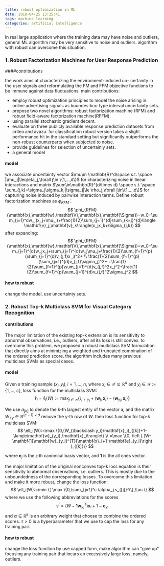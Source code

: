 ```yaml
---
title: robust optimization in ML
date: 2018-04-25 13:25:41
tags: machine learning
categories: artificial intelligence
---
```

In real large application where the training data may have noise and outliers, general ML algorithm may be very sensitive to noise and outliers. algorithm with robust can overcome this situation. 

<!--more-->

### 1. Robust Factorization Machines for User Response Prediction

####contributions

the work aims at characterizing the environment-induced un- certainty in the user signals and reformulating the FM and FFM objective functions to be immune against data fluctuations. 
main contributions:

* employ robust optimization principles to model the noise arising in online advertising signals as boundes box-type interval uncertainty sets.
* propose two novel algorithms: robust factorization machine (RFM) and robust field-aware factorization machine(RFFM).
* using parallel stochastic gradient decent.
* evaluate on three publicly available response prediction datasets from criteo and avazu. for classification robust version takes a slight performance hit in the standard setting but significantly outperforms the non-robust counterparts when subjected to noise.
* provide guidelines for selection of uncertainly sets.
* a general model


#### model

we associate uncertainty vector $\mu\in \mathbb{R}^d\space s.t. \space |\mu_j|\leq\eta_j,\forall j\in \{1,…,d\}$ for characterizing noise in linear interactions and matrix $\sum\in\mathbb{R}^{d\times d} \space s.t. \space \sum_{j,k}=\sigma_j\sigma_k,|\sigma_j|\le \rho_j,\forall j\in\{1,…,d\}$ for capturing noise induced by pairwise interaction terms. Define robust factorization machines as $\phi _{RFM}$：
$$
\phi_{RFM}(\mathbf{x},\mathbf{w},\mathbf{V},\mathbf{x},\mathbf{\Sigma})=w_0+\sum_{j=1}^dw_j(x_j+\mu_j)+\frac{1}{2}\sum_{j=1}^{d}\sum_{k=j}^{d}\langle \mathbf{v}_j,\mathbf{v}_k\rangle(x_jx_k+\Sigma_{j,k})
$$
after expanding:
$$
\phi_{RFM}(\mathbf{x},\mathbf{w},\mathbf{V},\mathbf{x},\mathbf{\Sigma})=w_0+\sum_{j=1}^{d}w_jx_j+\sum_{j=1}^{d}w_j\mu_j+\frac{1}{2}\sum_{f=1}^{p}(\sum_{j=1}^{d}v_{j,f}x_j)^2+
\\
\frac{1}{2}\sum_{f=1}^{p}(\sum_{j=1}^{d}v_{j,f}\sigma_j)^2+
+\frac{1}{2}\sum_{f=1}^{p}\sum_{j=1}^{d}v_{j,f}^2x_j^2+\frac{1}{2}\sum_{f=1}^{p}\sum_{j=1}^{d}v_{j,f}^2\sigma_j^2
$$

#### how to robust

change the model, use uncertainty sets.

### 2. Robust Top-k Multiclass SVM for Visual Category Recognition

#### contributions

The major limitation of the existing top-k extension is its sensitivity to abnormal observations, i.e., outliers, after all its loss is still convex. to overcome this problem, we proposed a robust multiclass SVM formulation that directly aims at minimizing a weighted and truncated combination of the ordered prediction score. the algorithm includes many previous multiclass SVMs as special cases.

#### model

Given a training sample $(x_i,y_i),i=1,…,n$, where $x_i\in\mathcal{X}\subseteq \mathbb{R}^d$ and $y_i \in \mathcal{Y}:=\{1,…,c\}$, loss function for the multiclass SVM:
$$
\ell_i=\ell_i(W):=\max_{j\in\mathcal{Y}} \{\mathbb{I}_{j\neq y_i}+\langle\mathbf{w}_j,\mathbf{x}_i\rangle-\langle\mathbf{w}_{y_i},\mathbf{x}_i\rangle\}
$$


We use $a_{[k]}$ to denote the k-th largest entry of the vector a, and the matrix $W_{\backslash y}\in \mathbb{R}^{(c-1)\times d}$ remove the y-th row of $W$. then loss function for top-k multiclass SVM:
$$
\ell_i(W):=\max \{0,(W_{\backslash y_i}\mathbf{x}_i)_{[k]}+1-\langle\mathbf{w}_{y_i},\mathbf{x}_i\rangle\}
\\
=\max \{0, \left ( (W-\mathbf{1}\mathbf{w}_{y_i}^{T})\mathbf{x}_i+1-\mathbf{e}_{y_i}\right )_{[k]}\}
$$


where $\mathbf{e}_j$ is the j-th canonical basis vector, and $\mathbf{1}$ is the all ones vector.

the major limitation of the original nonconvex top-k loss equation is their sensitivity to abnormal observations, i.e. outliers. This is mostly due to the unboundedness of the corresponding losses. To overcome this limitation and make it more robust, change the loss function:
$$
\ell_i(W):=\min \{ \max \{0,\sum_{j=1}^c \alpha_j s_{[j]}^i\},\tau \}
$$
where we use the following abbreviations for the scores
$$
s^i=(W-\mathbf{1}\mathbf{w}_{y_i}^T)\mathbf{x}_i+1-\mathbf{e}_{y_i}
$$
and $\alpha \in \mathbb{R}^k$ is an arbitrary weight that choose to combine the ordered scores. $\tau > 0$ is a hyperparameter that we use to cap the loss for any training pair.

#### how to robust

change the loss function by use capped form, make algorithm can "give up" focusing any training pair that incurs an excessively large loss, namely, outliers. 

